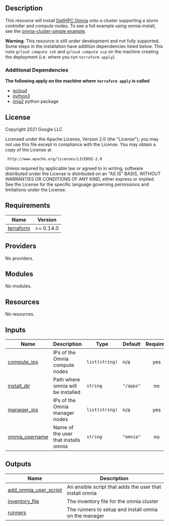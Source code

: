 ## Description

This resource will install [DellHPC Omnia](https://github.com/dellhpc/omnia)
onto a cluster supporting a slurm controller and compute nodes. To see a full
example using omnia-install, see the
[omnia-cluster-simple example](../../../examples/omnia-cluster-simple.yaml).

**Warning**: This resource is still under development and not fully supported.
Some steps in the installation have addition dependencies listed below. This
runs `gcloud compute ssh` and `gcloud compute scp` on the machine creating the
deployment (i.e. where you run `terraform apply`).

### Additional Dependencies

**The following apply on the machine where `terraform apply` is called**

* [gcloud](https://cloud.google.com/sdk/gcloud)
* [python3](https://www.python.org/download/releases/3.0/)
* [jinja2](https://palletsprojects.com/p/jinja/) python package

## License

<!-- BEGINNING OF PRE-COMMIT-TERRAFORM DOCS HOOK -->
Copyright 2021 Google LLC

Licensed under the Apache License, Version 2.0 (the "License");
you may not use this file except in compliance with the License.
You may obtain a copy of the License at

     http://www.apache.org/licenses/LICENSE-2.0

Unless required by applicable law or agreed to in writing, software
distributed under the License is distributed on an "AS IS" BASIS,
WITHOUT WARRANTIES OR CONDITIONS OF ANY KIND, either express or implied.
See the License for the specific language governing permissions and
limitations under the License.

## Requirements

| Name | Version |
|------|---------|
| <a name="requirement_terraform"></a> [terraform](#requirement\_terraform) | >= 0.14.0 |

## Providers

No providers.

## Modules

No modules.

## Resources

No resources.

## Inputs

| Name | Description | Type | Default | Required |
|------|-------------|------|---------|:--------:|
| <a name="input_compute_ips"></a> [compute\_ips](#input\_compute\_ips) | IPs of the Omnia compute nodes | `list(string)` | n/a | yes |
| <a name="input_install_dir"></a> [install\_dir](#input\_install\_dir) | Path where omnia will be installed | `string` | `"/apps"` | no |
| <a name="input_manager_ips"></a> [manager\_ips](#input\_manager\_ips) | IPs of the Omnia manager nodes | `list(string)` | n/a | yes |
| <a name="input_omnia_username"></a> [omnia\_username](#input\_omnia\_username) | Name of the user that installs omnia | `string` | `"omnia"` | no |

## Outputs

| Name | Description |
|------|-------------|
| <a name="output_add_omnia_user_script"></a> [add\_omnia\_user\_script](#output\_add\_omnia\_user\_script) | An ansible script that adds the user that install omnia |
| <a name="output_inventory_file"></a> [inventory\_file](#output\_inventory\_file) | The inventory file for the omnia cluster |
| <a name="output_runners"></a> [runners](#output\_runners) | The runners to setup and install omnia on the manager |
<!-- END OF PRE-COMMIT-TERRAFORM DOCS HOOK -->
